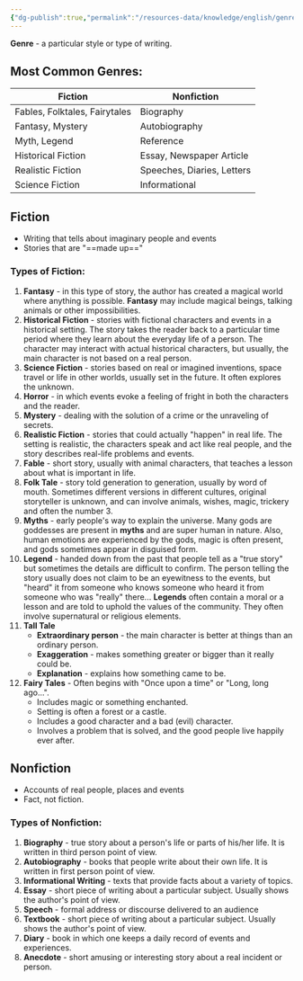 ```yaml
---
{"dg-publish":true,"permalink":"/resources-data/knowledge/english/genre/literary-genre/"}
---
```


**Genre** - a particular style or type of writing.

## Most Common Genres:


| **Fiction**                   | **Nonfiction**             |
| ----------------------------- | -------------------------- |
| Fables, Folktales, Fairytales | Biography                  |
| Fantasy, Mystery              | Autobiography              |
| Myth, Legend                  | Reference                  |
| Historical Fiction            | Essay, Newspaper Article   |
| Realistic Fiction             | Speeches, Diaries, Letters |
| Science Fiction               | Informational              |

## Fiction
* Writing that tells about imaginary people and events
* Stories that are "==made up=="

### Types of Fiction:
1. **Fantasy** - in this type of story, the author has created a magical world where anything is possible. **Fantasy** may include magical beings, talking animals or other impossibilities.
2. **Historical Fiction** - stories with fictional characters and events in a historical setting. The story takes the reader back to a particular time period where they learn about the everyday life of a person. The character may interact with actual historical characters, but usually, the main character is not based on a real person.
3. **Science Fiction** - stories based on real or imagined inventions, space travel or life in other worlds, usually set in the future. It often explores the unknown.
4. **Horror** - in which events evoke a feeling of fright in both the characters and the reader.
5. **Mystery** - dealing with the solution of a crime or the unraveling of secrets.
6. **Realistic Fiction** - stories that could actually "happen" in real life. The setting is realistic, the characters speak and act like real people, and the story describes real-life problems and events.
7. **Fable** - short story, usually with animal characters, that teaches a lesson about what is important in life.
8. **Folk Tale** - story told generation to generation, usually by word of mouth. Sometimes different versions in different cultures, original storyteller is unknown, and can involve animals, wishes, magic, trickery and often the number 3.
9. **Myths** - early people's way to explain the universe. Many gods are goddesses are present in **myths** and are super human in nature. Also, human emotions are experienced by the gods, magic is often present, and gods sometimes appear in disguised form.
10. **Legend** - handed down from the past that people tell as a "true story" but sometimes the details are difficult to confirm. The person telling the story usually does not claim to be an eyewitness to the events, but "heard" it from someone who knows someone who heard it from someone who was "really" there... **Legends** often contain a moral or a lesson and are told to uphold the values of the community. They often involve supernatural or religious elements.
11. **Tall Tale**
	* **Extraordinary person** - the main character is better at things than an ordinary person.
	* **Exaggeration** - makes something greater or bigger than it really could be.
	* **Explanation** - explains how something came to be.
12. **Fairy Tales** - Often begins with "Once upon a time" or "Long, long ago...".
	* Includes magic or something enchanted.
	* Setting is often a forest or a castle.
	* Includes a good character and a bad (evil) character.
	* Involves a problem that is solved, and the good people live happily ever after.

## Nonfiction
* Accounts of real people, places and events
* Fact, not fiction.

### Types of Nonfiction:
1. **Biography** - true story about a person's life or parts of his/her life. It is written in third person point of view.
2. **Autobiography** - books that people write about their own life. It is written in first person point of view.
3. **Informational Writing** - texts that provide facts about a variety of topics.
4. **Essay** - short piece of writing about a particular subject. Usually shows the author's point of view.
5. **Speech** - formal address or discourse delivered to an audience
6. **Textbook** - short piece of writing about a particular subject. Usually shows the author's point of view.
7. **Diary** - book in which one keeps a daily record of events and experiences.
8. **Anecdote** - short amusing or interesting story about a real incident or person.
